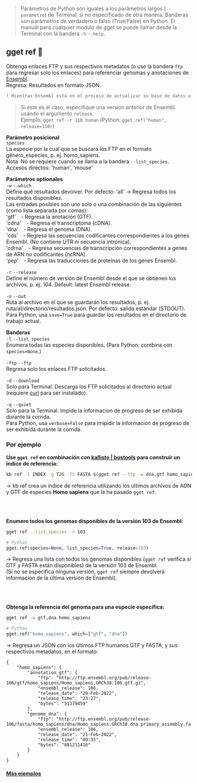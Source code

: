 > Parámetros de Python són iguales a los parámetros largos (`--parámetro`) de Terminal, si no especificado de otra manera. Banderas son parámetros de verdadero o falso (True/False) en Python. El manuál para cualquier modulo de gget se puede llamar desde la Terminal con la bandera `-h` `--help`.  
## gget ref 📖
Obtenga enlaces FTP y sus respectivos metadatos (o use la bandera `ftp` para regresar solo los enlaces) para referenciar genomas y anotaciones de [Ensembl](https://www.ensembl.org/).  
Regresa: Resultados en formato JSON.  

```diff
! Mientras Ensembl está en el proceso de actualizar su base de datos a una nueva versión, es posible que reciba un error 404.
```
> Si este es el caso, especifique una versión anterior de Ensembl usando el argumento `release`.  
> Ejemplo: `gget ref -r 110 human` (Python: `gget.ref("human", release=110)`)

**Parámetro posicional**  
`species`  
La especie por la cual que se buscará los FTP en el formato género_especies, p. ej. homo_sapiens.  
Nota: No se requiere cuando se llama a la bandera `--list_species`.    
Accesos directos: 'human', 'mouse'  

**Parámetros optionales**  
`-w` `--which`  
Define qué resultados devolver. Por defecto: 'all' -> Regresa todos los resultados disponibles.   
Las entradas posibles son uno solo o una combinación de las siguientes (como lista separada por comas):   
'gtf' - Regresa la anotación (GTF).  
'cdna' - Regresa el transcriptoma (cDNA).  
'dna' - Regresa el genoma (DNA).  
'cds' - Regresa las secuencias codificantes correspondientes a los genes Ensembl. (No contiene UTR ni secuencia intrónica).  
'cdrna' - Regresa secuencias de transcripción correspondientes a genes de ARN no codificantes (ncRNA).   
'pep' - Regresa las traducciones de proteínas de los genes Ensembl.    

`-r` `--release`  
Define el número de versión de Ensembl desde el que se obtienen los archivos, p. ej. 104. Default: latest Ensembl release.  

`-o` `--out`   
Ruta al archivo en el que se guardarán los resultados, p. ej. ruta/al/directorio/resultados.json. Por defecto: salida estándar (STDOUT).  
Para Python, usa `save=True` para guardar los resultados en el directorio de trabajo actual.  

**Banderas**  
`-l` `--list_species`   
Enumera todas las especies disponibles. (Para Python: combina con `species=None`.)  

`-ftp` `--ftp`   
Regresa solo los enlaces FTP solicitados.  

`-d` `--download`   
Solo para Terminal. Descarga los FTP solicitados al directorio actual (requiere [curl](https://curl.se/docs/) para ser instalado).  

`-q` `--quiet`   
Solo para la Terminal. Impide la informacion de progreso de ser exhibida durante la corrida.  
Para Python, usa `verbose=False` para imipidir la informacion de progreso de ser exhibida durante la corrida.  
  
### Por ejemplo
**Use `gget ref` en combinación con [kallisto | bustools](https://www.kallistobus.tools/kb_usage/kb_ref/) para construir un índice de referencia:**
```bash
kb ref -i INDEX -g T2G -f1 FASTA $(gget ref --ftp -w dna,gtf homo_sapiens)
```
&rarr; kb ref crea un índice de referencia utilizando los últimos archivos de ADN y GTF de especies **Homo sapiens** que le ha pasado `gget ref`.  

<br/><br/>

**Enumere todos los genomas disponibles de la versión 103 de Ensembl:**  
```bash
gget ref --list_species -r 103
```
```python
# Python
gget.ref(species=None, list_species=True, release=103)
```
&rarr; Regresa una lista con todos los genomas disponibles (`gget ref` verifica si GTF y FASTA están disponibles) de la versión 103 de Ensembl.  
(Si no se especifica ninguna versión, `gget ref` siempre devolverá información de la última versión de Ensembl).  

<br/><br/>
  
**Obtenga la referencia del genoma para una especie específica:**   
```bash
gget ref -w gtf,dna homo_sapiens
```
```python
# Python
gget.ref("homo_sapiens", which=["gtf", "dna"])
```
&rarr; Regresa un JSON con los últimos FTP humanos GTF y FASTA, y sus respectivos metadatos, en el formato:
```
{
    "homo_sapiens": {
        "annotation_gtf": {
            "ftp": "http://ftp.ensembl.org/pub/release-106/gtf/homo_sapiens/Homo_sapiens.GRCh38.106.gtf.gz",
            "ensembl_release": 106,
            "release_date": "28-Feb-2022",
            "release_time": "23:27",
            "bytes": "51379459"
        },
        "genome_dna": {
            "ftp": "http://ftp.ensembl.org/pub/release-106/fasta/homo_sapiens/dna/Homo_sapiens.GRCh38.dna.primary_assembly.fa.gz",
            "ensembl_release": 106,
            "release_date": "21-Feb-2022",
            "release_time": "09:35",
            "bytes": "881211416"
        }
    }
}
```

#### [Más ejemplos](https://github.com/pachterlab/gget_examples)

